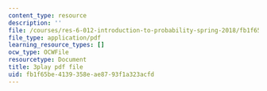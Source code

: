 ```yaml
---
content_type: resource
description: ''
file: /courses/res-6-012-introduction-to-probability-spring-2018/fb1f65be4139358eae8793f1a323acfd_mKcWk_DmS7M.pdf
file_type: application/pdf
learning_resource_types: []
ocw_type: OCWFile
resourcetype: Document
title: 3play pdf file
uid: fb1f65be-4139-358e-ae87-93f1a323acfd
---
```


